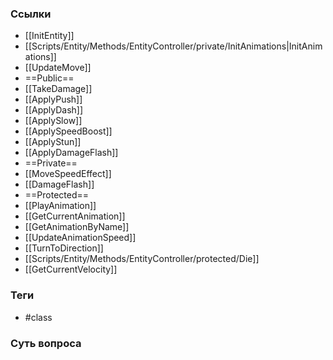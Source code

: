 ### Ссылки
- [[InitEntity]]
- [[Scripts/Entity/Methods/EntityController/private/InitAnimations|InitAnimations]]
- [[UpdateMove]]
- ==Public==
- [[TakeDamage]]
- [[ApplyPush]]
- [[ApplyDash]]
- [[ApplySlow]]
- [[ApplySpeedBoost]]
- [[ApplyStun]]
- [[ApplyDamageFlash]]
- ==Private==
- [[MoveSpeedEffect]]
- [[DamageFlash]]
- ==Protected==
- [[PlayAnimation]]
- [[GetCurrentAnimation]]
- [[GetAnimationByName]]
- [[UpdateAnimationSpeed]]
- [[TurnToDirection]]
- [[Scripts/Entity/Methods/EntityController/protected/Die]]
- [[GetCurrentVelocity]]
### Теги
- #class
### Суть вопроса